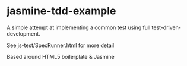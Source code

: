 jasmine-tdd-example
===================

A simple attempt at implementing a common test using full test-driven-development.

See js-test/SpecRunner.html for more detail

Based around HTML5 boilerplate & Jasmine

